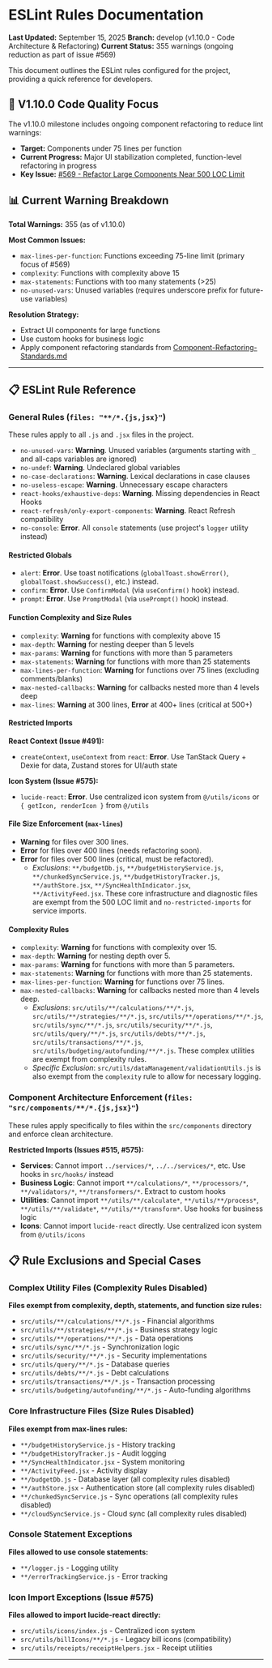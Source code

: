 # ESLint Rules Documentation

**Last Updated:** September 15, 2025
**Branch:** develop (v1.10.0 - Code Architecture & Refactoring)
**Current Status:** 355 warnings (ongoing reduction as part of issue #569)

This document outlines the ESLint rules configured for the project, providing a quick reference for developers.

## 🎯 V1.10.0 Code Quality Focus

The v1.10.0 milestone includes ongoing component refactoring to reduce lint warnings:

- **Target:** Components under 75 lines per function
- **Current Progress:** Major UI stabilization completed, function-level refactoring in progress
- **Key Issue:** [#569 - Refactor Large Components Near 500 LOC Limit](https://github.com/thef4tdaddy/violet-vault/issues/569)

## 📊 Current Warning Breakdown

**Total Warnings:** 355 (as of v1.10.0)

**Most Common Issues:**

- `max-lines-per-function`: Functions exceeding 75-line limit (primary focus of #569)
- `complexity`: Functions with complexity above 15
- `max-statements`: Functions with too many statements (>25)
- `no-unused-vars`: Unused variables (requires underscore prefix for future-use variables)

**Resolution Strategy:**

- Extract UI components for large functions
- Use custom hooks for business logic
- Apply component refactoring standards from [Component-Refactoring-Standards.md](Component-Refactoring-Standards.md)

---

## 📋 ESLint Rule Reference

### General Rules (`files: "**/*.{js,jsx}"`)

These rules apply to all `.js` and `.jsx` files in the project.

- `no-unused-vars`: **Warning**. Unused variables (arguments starting with `_` and all-caps variables are ignored)
- `no-undef`: **Warning**. Undeclared global variables
- `no-case-declarations`: **Warning**. Lexical declarations in case clauses
- `no-useless-escape`: **Warning**. Unnecessary escape characters
- `react-hooks/exhaustive-deps`: **Warning**. Missing dependencies in React Hooks
- `react-refresh/only-export-components`: **Warning**. React Refresh compatibility
- `no-console`: **Error**. All `console` statements (use project's `logger` utility instead)

#### Restricted Globals

- `alert`: **Error**. Use toast notifications (`globalToast.showError()`, `globalToast.showSuccess()`, etc.) instead.
- `confirm`: **Error**. Use `ConfirmModal` (via `useConfirm()` hook) instead.
- `prompt`: **Error**. Use `PromptModal` (via `usePrompt()` hook) instead.

#### Function Complexity and Size Rules

- `complexity`: **Warning** for functions with complexity above 15
- `max-depth`: **Warning** for nesting deeper than 5 levels
- `max-params`: **Warning** for functions with more than 5 parameters
- `max-statements`: **Warning** for functions with more than 25 statements
- `max-lines-per-function`: **Warning** for functions over 75 lines (excluding comments/blanks)
- `max-nested-callbacks`: **Warning** for callbacks nested more than 4 levels deep
- `max-lines`: **Warning** at 300 lines, **Error** at 400+ lines (critical at 500+)

#### Restricted Imports

**React Context (Issue #491):**

- `createContext`, `useContext` from `react`: **Error**. Use TanStack Query + Dexie for data, Zustand stores for UI/auth state

**Icon System (Issue #575):**

- `lucide-react`: **Error**. Use centralized icon system from `@/utils/icons` or `{ getIcon, renderIcon }` from `@/utils`

#### File Size Enforcement (`max-lines`)

- **Warning** for files over 300 lines.
- **Error** for files over 400 lines (needs refactoring soon).
- **Error** for files over 500 lines (critical, must be refactored).
  - _Exclusions_: `**/budgetDb.js`, `**/budgetHistoryService.js`, `**/chunkedSyncService.js`, `**/budgetHistoryTracker.js`, `**/authStore.jsx`, `**/SyncHealthIndicator.jsx`, `**/ActivityFeed.jsx`. These core infrastructure and diagnostic files are exempt from the 500 LOC limit and `no-restricted-imports` for service imports.

#### Complexity Rules

- `complexity`: **Warning** for functions with complexity over 15.
- `max-depth`: **Warning** for nesting depth over 5.
- `max-params`: **Warning** for functions with more than 5 parameters.
- `max-statements`: **Warning** for functions with more than 25 statements.
- `max-lines-per-function`: **Warning** for functions over 75 lines.
- `max-nested-callbacks`: **Warning** for callbacks nested more than 4 levels deep.
  - _Exclusions_: `src/utils/**/calculations/**/*.js`, `src/utils/**/strategies/**/*.js`, `src/utils/**/operations/**/*.js`, `src/utils/sync/**/*.js`, `src/utils/security/**/*.js`, `src/utils/query/**/*.js`, `src/utils/debts/**/*.js`, `src/utils/transactions/**/*.js`, `src/utils/budgeting/autofunding/**/*.js`. These complex utilities are exempt from complexity rules.
  - _Specific Exclusion_: `src/utils/dataManagement/validationUtils.js` is also exempt from the `complexity` rule to allow for necessary logging.

### Component Architecture Enforcement (`files: "src/components/**/*.{js,jsx}"`)

These rules apply specifically to files within the `src/components` directory and enforce clean architecture.

**Restricted Imports (Issues #515, #575):**

- **Services**: Cannot import `../services/*`, `../../services/*`, etc. Use hooks in `src/hooks/` instead
- **Business Logic**: Cannot import `**/calculations/*`, `**/processors/*`, `**/validators/*`, `**/transformers/*`. Extract to custom hooks
- **Utilities**: Cannot import `**/utils/**/calculate*`, `**/utils/**/process*`, `**/utils/**/validate*`, `**/utils/**/transform*`. Use hooks for business logic
- **Icons**: Cannot import `lucide-react` directly. Use centralized icon system from `@/utils/icons`

## 📋 Rule Exclusions and Special Cases

### Complex Utility Files (Complexity Rules Disabled)

**Files exempt from complexity, depth, statements, and function size rules:**

- `src/utils/**/calculations/**/*.js` - Financial algorithms
- `src/utils/**/strategies/**/*.js` - Business strategy logic
- `src/utils/**/operations/**/*.js` - Data operations
- `src/utils/sync/**/*.js` - Synchronization logic
- `src/utils/security/**/*.js` - Security implementations
- `src/utils/query/**/*.js` - Database queries
- `src/utils/debts/**/*.js` - Debt calculations
- `src/utils/transactions/**/*.js` - Transaction processing
- `src/utils/budgeting/autofunding/**/*.js` - Auto-funding algorithms

### Core Infrastructure Files (Size Rules Disabled)

**Files exempt from max-lines rules:**

- `**/budgetHistoryService.js` - History tracking
- `**/budgetHistoryTracker.js` - Audit logging
- `**/SyncHealthIndicator.jsx` - System monitoring
- `**/ActivityFeed.jsx` - Activity display
- `**/budgetDb.js` - Database layer (all complexity rules disabled)
- `**/authStore.jsx` - Authentication store (all complexity rules disabled)
- `**/chunkedSyncService.js` - Sync operations (all complexity rules disabled)
- `**/cloudSyncService.js` - Cloud sync (all complexity rules disabled)

### Console Statement Exceptions

**Files allowed to use console statements:**

- `**/logger.js` - Logging utility
- `**/errorTrackingService.js` - Error tracking

### Icon Import Exceptions (Issue #575)

**Files allowed to import lucide-react directly:**

- `src/utils/icons/index.js` - Centralized icon system
- `src/utils/billIcons/**/*.js` - Legacy bill icons (compatibility)
- `src/utils/receipts/receiptHelpers.jsx` - Receipt utilities

---
